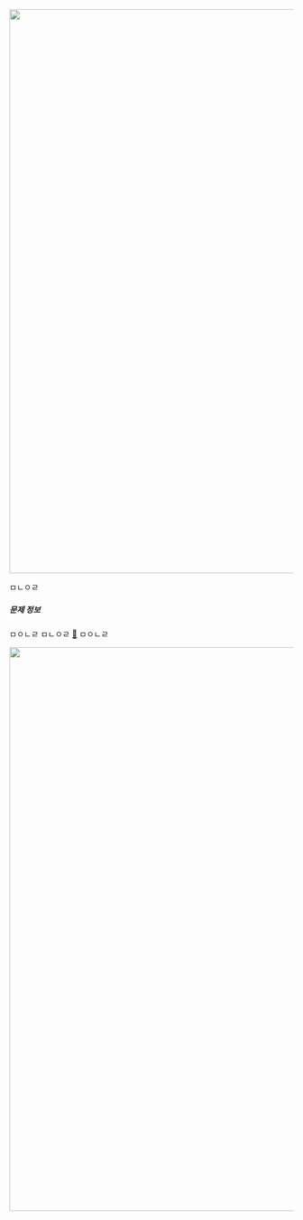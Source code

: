 <div><img src="https://user-images.githubusercontent.com/116149736/200574871-cf4ba89d-73f1-461e-adb7-7dd300720fff.jpg" width="1000"/>


ㅁㄴㅇㄹ
##### 문제 정보
ㅁㅇㄴㄹ
ㅁㄴㅇㄹ
[:link:](https://www.acmicpc.net/problem/1238)
ㅁㅇㄴㄹ
<div><img src="https://user-images.githubusercontent.com/116149736/200578139-c971c35c-12fb-4f41-a730-db93e0301797.jpg" width="1000"/>
